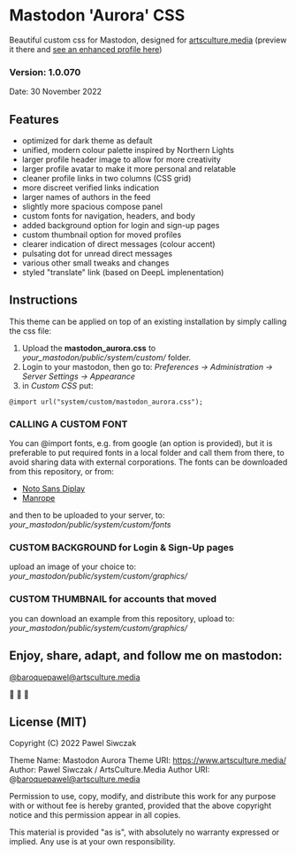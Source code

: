 # Mastodon 'Aurora' CSS
Beautiful custom css for Mastodon, designed for [artsculture.media](https://talk.artsculture.media/public) (preview it there and [see an enhanced profile here](https://talk.artsculture.media/@baroquepawel))
### Version: 1.0.070
Date: 30 November 2022

## Features

- optimized for dark theme as default
- unified, modern colour palette inspired by Northern Lights
- larger profile header image to allow for more creativity
- larger profile avatar to make it more personal and relatable
- cleaner profile links in two columns (CSS grid)
- more discreet verified links indication
- larger names of authors in the feed
- slightly more spacious compose panel
- custom fonts for navigation, headers, and body
- added background option for login and sign-up pages
- custom thumbnail option for moved profiles
- clearer indication of direct messages (colour accent) 
- pulsating dot for unread direct messages
- various other small tweaks and changes
- styled "translate" link (based on DeepL implenentation)


## Instructions

This theme can be applied on top of an existing installation by simply calling the css file:

1. Upload the **mastodon_aurora.css** to _your_mastodon/public/system/custom/_ folder.
2. Login to your mastodon, then go to: _Preferences -> Administration -> Server Settings -> Appearance_
3. in _Custom CSS_ put:

`@import url("system/custom/mastodon_aurora.css");`


### CALLING A CUSTOM FONT

You can @import fonts, e.g. from google (an option is provided), but it is preferable to put required fonts in a local folder and call them from there, to avoid sharing data with external corporations. 
The fonts can be downloaded from this repository, or from: 

- [Noto Sans Diplay](https://fonts.google.com/noto/specimen/Noto+Sans+Display)
- [Manrope](https://fonts.google.com/specimen/Manrope?query=manrope)

and then to be uploaded to your server, to: _your_mastodon/public/system/custom/fonts_


### CUSTOM BACKGROUND for Login & Sign-Up pages
upload an image of your choice to: _your_mastodon/public/system/custom/graphics/_

### CUSTOM THUMBNAIL for accounts that moved
you can download an example from this repository, upload to: _your_mastodon/public/system/custom/graphics/_


## Enjoy, share, adapt, and follow me on mastodon: 
[@baroquepawel@artsculture.media](https://talk.artsculture.media/@baroquepawel)

🎵 🎹 🐘


## License (MIT)

Copyright (C) 2022 Pawel Siwczak

Theme Name: Mastodon Aurora
Theme URI: https://www.artsculture.media/
Author: Pawel Siwczak / ArtsCulture.Media
Author URI: @baroquepawel@artsculture.media

Permission to use, copy, modify, and distribute this work 
for any purpose with or without fee is hereby granted,
provided that the above copyright notice and 
this permission appear in all copies. 

This material is provided "as is", with absolutely no warranty 
expressed or implied. Any use is at your own responsibility.


